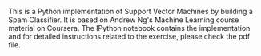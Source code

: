 This is a Python implementation of Support Vector Machines by building a Spam Classifier. It is based on Andrew Ng's Machine Learning course material on Coursera. The IPython notebook contains the implementation and for detailed instructions related to the exercise, please check the pdf file.
